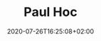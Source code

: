 ---
title: "Paul Hoc"
date: 2020-07-26T16:25:08+02:00
draft: false
orientation: "Portrait"
imageName: "7.jpg"
weight: 7
url: "/paul-hoc"
dimensions: "60 x 80"
technique: "Acrylique sur toile"
state: "Vendu"
---